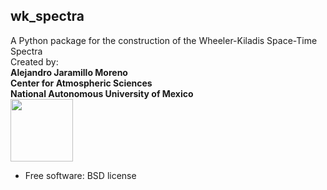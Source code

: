   ## wk_spectra<br/>
  A Python package for the construction of the Wheeler-Kiladis Space-Time Spectra<br/>
  Created by:<br/>
   **Alejandro Jaramillo Moreno**<br/>
   **Center for Atmospheric Sciences**<br/>
   **National Autonomous University of Mexico**<br/>
  <img src="https://github.com/ajaramillomoreno/wk_spectra/blob/master/CCA-color-1024x1001.png" width="100">



* Free software: BSD license

